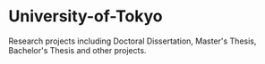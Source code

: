 # University-of-Tokyo
Research projects including Doctoral Dissertation, Master's Thesis, Bachelor's Thesis and other projects.
